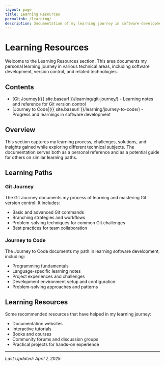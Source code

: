 ```yaml
---
layout: page
title: Learning Resources
permalink: /learning/
description: Documentation of my learning journey in software development and related technologies
---
```


# Learning Resources

Welcome to the Learning Resources section. This area documents my personal learning journey in various technical areas, including software development, version control, and related technologies.

## Contents

- [Git Journey]({{ site.baseurl }}/learning/git-journey/) - Learning notes and reference for Git version control
- [Journey to Code]({{ site.baseurl }}/learning/journey-to-code/) - Progress and learnings in software development

## Overview

This section captures my learning process, challenges, solutions, and insights gained while exploring different technical subjects. The documentation serves both as a personal reference and as a potential guide for others on similar learning paths.

## Learning Paths

### Git Journey

The Git Journey documents my process of learning and mastering Git version control. It includes:

- Basic and advanced Git commands
- Branching strategies and workflows
- Problem-solving techniques for common Git challenges
- Best practices for team collaboration

### Journey to Code

The Journey to Code documents my path in learning software development, including:

- Programming fundamentals
- Language-specific learning notes
- Project experiences and challenges
- Development environment setup and configuration
- Problem-solving approaches and patterns

## Learning Resources

Some recommended resources that have helped in my learning journey:

- Documentation websites
- Interactive tutorials
- Books and courses
- Community forums and discussion groups
- Practical projects for hands-on experience

---

*Last Updated: April 7, 2025*

